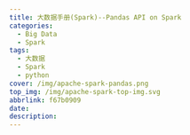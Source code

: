 ```yaml
---
title: 大数据手册(Spark)--Pandas API on Spark
categories:
  - Big Data
  - Spark
tags:
  - 大数据
  - Spark
  - python
cover: /img/apache-spark-pandas.png
top_img: /img/apache-spark-top-img.svg
abbrlink: f67b0909
date:
description:
---
```


